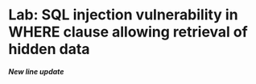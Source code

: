 # **Lab: SQL injection vulnerability in WHERE clause allowing retrieval of hidden data**

***New line update***